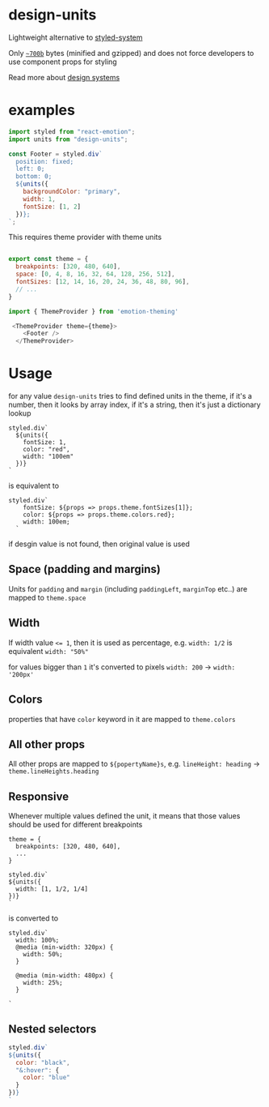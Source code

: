 # design-units 
Lightweight alternative to [styled-system](https://github.com/jxnblk/styled-system)

Only [`~700b`](https://bundlephobia.com/result?p=design-units) bytes (minified and gzipped) and does not force developers to use component props for styling

Read more about [design systems](https://varun.ca/styled-system/)

# examples

```js
import styled from "react-emotion";
import units from "design-units";

const Footer = styled.div`
  position: fixed;
  left: 0;
  bottom: 0;
  ${units({
    backgroundColor: "primary",
    width: 1,
    fontSize: [1, 2]
  })};
`;

```

This requires theme provider with theme units 

```js

export const theme = {
  breakpoints: [320, 480, 640],
  space: [0, 4, 8, 16, 32, 64, 128, 256, 512],
  fontSizes: [12, 14, 16, 20, 24, 36, 48, 80, 96],
  // ...
}

import { ThemeProvider } from 'emotion-theming'

 <ThemeProvider theme={theme}>
    <Footer />
  </ThemeProvider>

```

# Usage
for any value `design-units` tries to find defined units in the theme, if it's a number, then it looks by array index, if it's a string, then it's just a dictionary lookup

```
styled.div`
  ${units({
    fontSize: 1,
    color: "red",
    width: "100em"
  })}
`  
```  
  is equivalent to 
```
styled.div`
    fontSize: ${props => props.theme.fontSizes[1]};
    color: ${props => props.theme.colors.red};
    width: 100em;
  `
```
if desgin value is not found, then original value is used

## Space (padding and margins)

Units for `padding` and `margin` (including `paddingLeft`, `marginTop` etc..) are mapped to `theme.space`

## Width
If width value `<= 1`, then it is used as percentage, e.g. 
`width: 1/2` is equivalent `width: "50%"`

for values bigger than `1` it's converted to pixels `width: 200` -> `width: '200px'`

## Colors 
properties that have `color` keyword in it are mapped to `theme.colors`

## All other props
All other props are mapped to `${popertyName}s`, e.g. `lineHeight: heading` -> `theme.lineHeights.heading`

## Responsive 
Whenever multiple values defined the unit, it means that those values should be used for different breakpoints 

```
theme = { 
  breakpoints: [320, 480, 640],
  ...
}

styled.div`
${units({
  width: [1, 1/2, 1/4]
})}
`
```
is converted to

```
styled.div`
  width: 100%;
  @media (min-width: 320px) {
    width: 50%;
  }  

  @media (min-width: 480px) {
    width: 25%;
  }

`
```

## Nested selectors 
```js
styled.div`
${units({
  color: "black", 
  "&:hover": {
    color: "blue"
  }
})}
`

```

